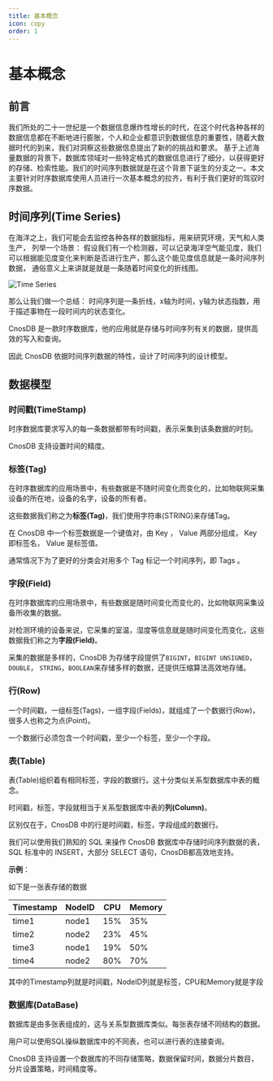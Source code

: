 ```yaml
---
title: 基本概念
icon: copy
order: 1
---
```


# 基本概念

## 前言
我们所处的二十一世纪是一个数据信息爆炸性增长的时代，在这个时代各种各样的数据信息都在不断地进行膨胀，个人和企业都意识到数据信息的重要性，随着大数据时代的到来，我们对洞察这些数据信息提出了新的的挑战和要求。
基于上述海量数据的背景下，数据库领域对一些特定格式的数据信息进行了细分，以获得更好的存储、检索性能。我们的时间序列数据就是在这个背景下诞生的分支之一。本文主要针对时序数据库使用人员进行一次基本概念的拉齐，有利于我们更好的驾驭时序数据。

## 时间序列(Time Series)

在海洋之上，我们可能会去监控各种各样的数据指标，用来研究环境，天气和人类生产， 列举一个场景： 假设我们有一个检测器，可以记录海洋空气能见度，我们可以根据能见度变化来判断是否进行生产，那么这个能见度信息就是一条时间序列数据， 通俗意义上来讲就是就是一条随着时间变化的折线图。

![Time Series](../../source/_static/img/air_vis.png)

那么让我们做一个总结：
时间序列是一条折线，x轴为时间，y轴为状态指数，用于描述事物在一段时间内的状态变化。

CnosDB 是一款时序数据库，他的应用就是存储与时间序列有关的数据，提供高效的写入和查询。

因此 CnosDB 依据时间序列数据的特性，设计了时间序列的设计模型。

## 数据模型

### 时间戳(TimeStamp)

时序数据库要求写入的每一条数据都带有时间戳，表示采集到该条数据的时刻。

CnosDB 支持设置时间的精度。

### 标签(Tag)

在时序数据库的应用场景中，有些数据是不随时间变化而变化的，比如物联网采集设备的所在地，设备的名字，设备的所有者。

这些数据我们称之为**标签(Tag)**，我们使用字符串(STRING)来存储Tag。

在 CnosDB 中一个标签数据是一个键值对，由 Key ， Value 两部分组成， Key 即标签名， Value 是标签值。

通常情况下为了更好的分类会对用多个 Tag 标记一个时间序列，即 Tags 。


### 字段(Field)

在时序数据库的应用场景中，有些数据是随时间变化而变化的，比如物联网采集设备所收集的数据。

对检测环境的设备来说，它采集的室温，湿度等信息就是随时间变化而变化，这些数据我们称之为**字段(Field)**。

采集的数据是多样的，CnosDB 为存储字段提供了`BIGINT`，`BIGINT UNSIGNED`，`DOUBLE`，
`STRING`，`BOOLEAN`来存储多样的数据，还提供压缩算法高效地存储。

### 行(Row)

一个时间戳，一组标签(Tags)，一组字段(Fields)，就组成了一个数据行(Row)，很多人也称之为点(Point)。

一个数据行必须包含一个时间戳，至少一个标签，至少一个字段。

### 表(Table)

表(Table)组织着有相同标签，字段的数据行。这十分类似关系型数据库中表的概念。

时间戳，标签，字段就相当于关系型数据库中表的**列(Column)**。

区别仅在于，CnosDB 中的行是时间戳，标签，字段组成的数据行。

我们可以使用我们熟知的 SQL 来操作 CnosDB 数据库中存储时间序列数据的表，SQL 标准中的 INSERT，大部分 SELECT 语句，CnosDB都高效地支持。

**示例**：

如下是一张表存储的数据

| Timestamp   |   NodeID    |   CPU      | Memory    |   
| ----------- | ----------- | -----------|-----------|
| time1      | node1     |     15%    | 35%       |
| time2      | node2     |     23%    | 45%       |
| time3      | node1     |     19%    | 50%       |
| time4      | node2     |     80%    | 70%       |

其中的Timestamp列就是时间戳，NodeID列就是标签，CPU和Memory就是字段

### 数据库(DataBase)

数据库是由多张表组成的，这与关系型数据库类似。每张表存储不同结构的数据。

用户可以使用SQL操纵数据库中的不同表，也可以进行表的连接查询。

CnosDB 支持设置一个数据库的不同存储策略，数据保留时间，数据分片数目，分片设置策略，时间精度等。
